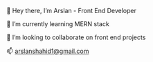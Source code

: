 👋 Hey there, I’m Arslan - Front End Developer

🌱 I’m currently learning MERN stack

💞️ I’m looking to collaborate on front end projects

📫 arslanshahid1@gmail.com
